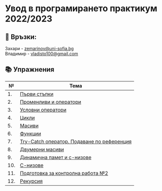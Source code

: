 # Увод в програмирането практикум 2022/2023

:love_letter: Връзки:<br>
---
Захари - zemarinov@uni-sofia.bg <br>
Владимир - vladisto100@gmail.com


## :books: Упражнения
| №   | Тема                                                                                                                                                                        |
| --- | --------------------------------------------------------------------------------------------------------------------------------------------------------------------------- |
| 1.  | [Първи стъпки](https://github.com/vladi2703/programming-introduction-fmi/tree/main/01-introductional-steps)                                                                 |
| 2.  | [Променливи и оператори](https://github.com/vladi2703/programming-introduction-fmi/tree/main/02-variables-and-operators)                                                    |
| 3.  | [Условни оператори](https://github.com/vladi2703/programming-introduction-fmi/tree/main/03-conditional-operators)                                                           |
| 4.  | [Цикли](https://github.com/vladi2703/programming-introduction-fmi/tree/main/04-loops)                                                                                       |
| 5.  | [Масиви](https://github.com/vladi2703/programming-introduction-fmi/tree/main/05-arrays)                                                                                     |
| 6.  | [Функции](https://github.com/vladi2703/programming-introduction-fmi/tree/main/06-functions)                                                                                 |
| 7.  | [Try-Catch оператор. Подаване по референция](https://github/com/vladi2703/programming-introduction-fmi/tree/main/7-try-catch%2C%20functions%2C%20arrays%20and%20references) |
| 8.  | [Двумерни масиви](https://github.com/vladi2703/programming-introduction-fmi/tree/main/08-multi-dimensional-arrays)                                                          |
| 9.  | [Динамична памет и c-низове](https://github.com/vladi2703/programming-introduction-fmi/tree/main/09-Dynamic%20memory%20and%20c-strings)                                     |
| 10. | [С-низове](https://github.com/vladi2703/programming-introduction-fmi/tree/main/10-C-strings)                                                                                |
| 11. | [Подготовка за контролна работа №2](https://github.com/vladi2703/programming-introduction-fmi/tree/main/11-exam-2-preparation)                                              |
| 12. | [Рекурсия](https://github.com/vladi2703/programming-introduction-fmi/tree/main/12-recursion)                                                                                |
